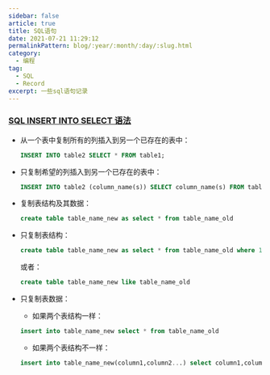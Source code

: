 ```yaml
---
sidebar: false
article: true
title: SQL语句
date: 2021-07-21 11:29:12
permalinkPattern: blog/:year/:month/:day/:slug.html  
category: 
  - 编程
tag: 
  - SQL 
  - Record
excerpt: 一些sql语句记录
---
```


<h3><a href = "https://www.runoob.com/sql/sql-insert-into-select.html" title="more info" target="_blank">SQL INSERT INTO SELECT 语法</a></h3>

* 从一个表中复制所有的列插入到另一个已存在的表中：

    ```sql
    INSERT INTO table2 SELECT * FROM table1;
    ```

* 只复制希望的列插入到另一个已存在的表中：

    ```sql
    INSERT INTO table2 (column_name(s)) SELECT column_name(s) FROM table1;
    ```

* 复制表结构及其数据：

    ```sql
    create table table_name_new as select * from table_name_old
    ```

* 只复制表结构：

    ```sql
    create table table_name_new as select * from table_name_old where 1=2;
    ```

    或者：
    
    ```sql
    create table table_name_new like table_name_old
    ```

* 只复制表数据：

    - 如果两个表结构一样：
    ```sql
    insert into table_name_new select * from table_name_old
    ```
    
    - 如果两个表结构不一样：
    ```sql
    insert into table_name_new(column1,column2...) select column1,column2... from table_name_old
    ```
